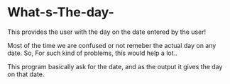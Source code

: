 # What-s-The-day-
This provides the user with the day on the date entered by the user!

Most of the time we are confused or not remeber the actual day on any date.
So,
  For such kind of problems, this would help a lot.. 
  
This program basically ask for the date,
and as the output it gives the day on that date.
